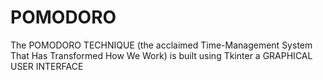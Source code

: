 # POMODORO
The POMODORO TECHNIQUE (the acclaimed Time-Management System That Has Transformed How We Work)  is built using Tkinter a GRAPHICAL USER INTERFACE
